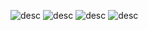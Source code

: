 ![desc](/typescript-basic/27-1.png)
![desc](/typescript-basic/27-2.png)
![desc](/typescript-basic/27-3.png)
![desc](/typescript-basic/27-4.png)
